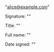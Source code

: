 "alice@example.com"

Signature: "<supplied at signature>"

Title: "<supplied at signature>"

Full name: "<supplied at signature>"

Date signed: "<supplied at signature>"